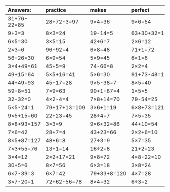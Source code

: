 | Answers: | practice | makes | perfect | ! |
| :--- | :--- | :--- | :--- | :--- |
| 31+76-22=85 | 28+72-3=97 | 9×4=36 | 9×6=54 | 13+53-45=21 | 
| 9÷3=3 | 8×3=24 | 19-14=5 | 63+30+32=125 | 7×4=28 | 
| 6×5=30 | 3×5=15 | 42÷6=7 | 2×6=12 | 3×6=18 | 
| 2×3=6 | 96-92=4 | 6×8=48 | 71+1=72 | 38-1=37 | 
| 56-26=30 | 6×9=54 | 5×9=45 | 6×1=6 | 2×9=18 | 
| 3×4+49=61 | 45÷5=9 | 74-66=8 | 2×2=4 | 1×3=3 | 
| 49+15=64 | 5×5+16=41 | 5×6=30 | 91+73-48=116 | 64÷8=8 | 
| 44+49=93 | 45-17=28 | 9×5-38=7 | 8×5=40 | 10+17+69=96 | 
| 59-8=51 | 7×9=63 | 90+1-87=4 | 1×5=5 | 25-18=7 | 
| 32-32=0 | 4×2-4=4 | 7×8+14=70 | 79-54=25 | 48+12-54=6 | 
| 5×5-24=1 | 79+17+13=109 | 3×6+1=19 | 6×8+73=121 | 5×5=25 | 
| 9×5+15=60 | 22+23=45 | 28÷4=7 | 7×5=35 | 4×4=16 | 
| 8×8+93=157 | 3×3=9 | 9×6+32=86 | 44+10=54 | 81+95-5=171 | 
| 7×6=42 | 28÷7=4 | 43+23=66 | 2×2+6=10 | 48+6=54 | 
| 8×5+87=127 | 48÷6=8 | 27÷3=9 | 5×7=35 | 54÷9=6 | 
| 7×3+55=76 | 13+1=14 | 16÷2=8 | 21+2=23 | 17+69=86 | 
| 3×4=12 | 2×2+17=21 | 9×8=72 | 4×8-22=10 | 9×3=27 | 
| 30÷5=6 | 8×7=56 | 6×3=18 | 3×8=24 | 6×6=36 | 
| 6×7-39=3 | 6×7=42 | 79+33+8=120 | 4×7=28 | 5×8=40 | 
| 3×7-20=1 | 72+62-56=78 | 8×4=32 | 6÷3=2 | 2×4=8 | 
